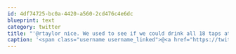 ```yaml
---
id: 4df74725-bc0a-4420-a560-2cd476c4e6dc
blueprint: text
category: twitter
title: "'@rtaylor nice. We used to see if we could drink all 18 taps at our local pub in Edmonton in 4hrs. soooo bloated."
caption: '<span class="username username_linked">@<a href="https://twitter.com/rtaylor" title="Elon Musk">rtaylor</a></span> nice. We used to see if we could drink all 18 taps at our local pub in Edmonton in 4hrs. soooo bloated.'
---
```

